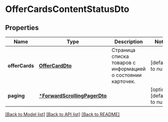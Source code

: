# OfferCardsContentStatusDto

## Properties
Name | Type | Description | Notes
------------ | ------------- | ------------- | -------------
**offerCards** | [**OfferCardDto**](OfferCardDTO.md) | Страница списка товаров с информацией о состоянии карточек. | [default to null]
**paging** | [***ForwardScrollingPagerDto**](ForwardScrollingPagerDTO.md) |  | [optional] [default to null]

[[Back to Model list]](../README.md#documentation-for-models) [[Back to API list]](../README.md#documentation-for-api-endpoints) [[Back to README]](../README.md)


